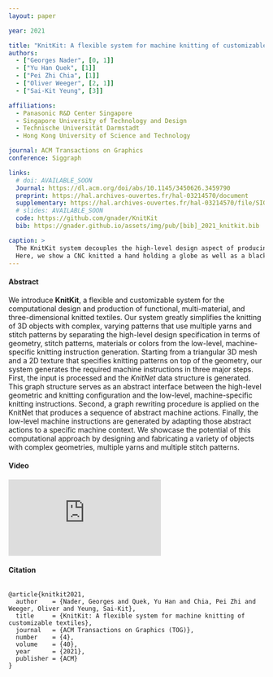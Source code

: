 ```yaml
---
layout: paper

year: 2021

title: "KnitKit: A flexible system for machine knitting of customizable textiles"
authors:
  - ["Georges Nader", [0, 1]]
  - ["Yu Han Quek", [1]]
  - ["Pei Zhi Chia", [1]]
  - ["Oliver Weeger", [2, 1]]
  - ["Sai-Kit Yeung", [3]]

affiliations:
  - Panasonic R&D Center Singapore
  - Singapore University of Technology and Design
  - Technische Universität Darmstadt
  - Hong Kong University of Science and Technology

journal: ACM Transactions on Graphics
conference: Siggraph

links:
  # doi: AVAILABLE_SOON
  Journal: https://dl.acm.org/doi/abs/10.1145/3450626.3459790
  preprint: https://hal.archives-ouvertes.fr/hal-03214570/document
  supplementary: https://hal.archives-ouvertes.fr/hal-03214570/file/SIGGRAPH_2021_knitkit_supplementary.pdf
  # slides: AVAILABLE_SOON
  code: https://github.com/gnader/KnitKit
  bib: https://gnader.github.io/assets/img/pub/[bib]_2021_knitkit.bib

caption: >
  The KnitKit system decouples the high-level design aspect of producing knitted textiles from the complexities and low-level specificity of knitting machines by generating machine knitting instructions from an input 3D geometry and a texture. This enables high-level design of knitting properties, i.e., geometry, yarn types and stitch patterns. 
  Here, we show a CNC knitted a hand holding a globe as well as a black and white and colored version of Van Ghogh's self portrait.
---
```


#### Abstract

We introduce **KnitKit**, a flexible and customizable system for the computational design and production of functional, multi-material, and three-dimensional knitted textiles.
Our system greatly simplifies the knitting of 3D objects with complex, varying patterns that use multiple yarns and stitch patterns by separating the high-level design specification in terms of geometry, stitch patterns, materials or colors from the low-level, machine-specific knitting instruction generation.
Starting from a triangular 3D mesh and a 2D texture that specifies knitting patterns on top of the geometry, our system generates the required machine instructions in three major steps.
First, the input is processed and the _KnitNet_ data structure is generated.
This graph structure serves as an abstract interface between the high-level geometric and knitting configuration and the low-level, machine-specific knitting instructions.
Second, a graph rewriting procedure is applied on the KnitNet that produces a sequence of abstract machine actions.
Finally, the low-level machine instructions are generated by adapting those abstract actions to a specific machine context.
We showcase the potential of this computational approach by designing and fabricating a variety of objects with complex geometries, multiple yarns and multiple stitch patterns.

#### Video

<div class="mx-3 mt-2 video-responsive">
  <iframe src="https://www.youtube.com/embed/A84xkyfeykU" frameborder="0" allow="accelerometer; autoplay; clipboard-write; encrypted-media; gyroscope; picture-in-picture" allowfullscreen></iframe>
</div>

#### Citation

<pre class="text-muted alert-secondary small col-12">
<code>
@article{knitkit2021,
  author    = {Nader, Georges and Quek, Yu Han and Chia, Pei Zhi and Weeger, Oliver and Yeung, Sai-Kit},
  title     = {KnitKit: A flexible system for machine knitting of customizable textiles},
  journal   = {ACM Transactions on Graphics (TOG)},
  number    = {4},
  volume    = {40},
  year      = {2021},
  publisher = {ACM}
}
</code>
</pre>

